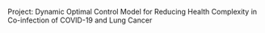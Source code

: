 Project: Dynamic Optimal Control Model for Reducing Health Complexity in Co-infection of COVID-19 and Lung Cancer
